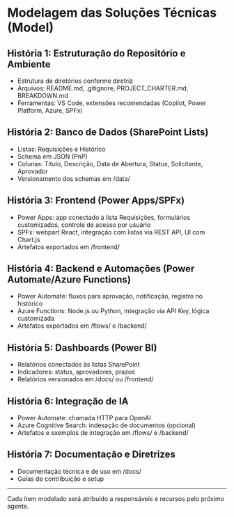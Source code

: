 # Modelagem das Soluções Técnicas (Model)

## História 1: Estruturação do Repositório e Ambiente
- Estrutura de diretórios conforme diretriz
- Arquivos: README.md, .gitignore, PROJECT_CHARTER.md, BREAKDOWN.md
- Ferramentas: VS Code, extensões recomendadas (Copilot, Power Platform, Azure, SPFx)

## História 2: Banco de Dados (SharePoint Lists)
- Listas: Requisições e Histórico
- Schema em JSON (PnP)
- Colunas: Título, Descrição, Data de Abertura, Status, Solicitante, Aprovador
- Versionamento dos schemas em /data/

## História 3: Frontend (Power Apps/SPFx)
- Power Apps: app conectado à lista Requisições, formulários customizados, controle de acesso por usuário
- SPFx: webpart React, integração com listas via REST API, UI com Chart.js
- Artefatos exportados em /frontend/

## História 4: Backend e Automações (Power Automate/Azure Functions)
- Power Automate: fluxos para aprovação, notificação, registro no histórico
- Azure Functions: Node.js ou Python, integração via API Key, lógica customizada
- Artefatos exportados em /flows/ e /backend/

## História 5: Dashboards (Power BI)
- Relatórios conectados às listas SharePoint
- Indicadores: status, aprovadores, prazos
- Relatórios versionados em /docs/ ou /frontend/

## História 6: Integração de IA
- Power Automate: chamada HTTP para OpenAI
- Azure Cognitive Search: indexação de documentos (opcional)
- Artefatos e exemplos de integração em /flows/ e /backend/

## História 7: Documentação e Diretrizes
- Documentação técnica e de uso em /docs/
- Guias de contribuição e setup

---

Cada item modelado será atribuído a responsáveis e recursos pelo próximo agente.
